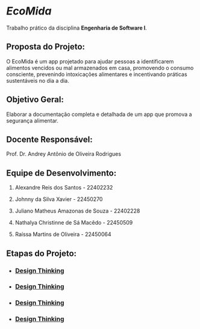 # *EcoMida*
Trabalho prático da disciplina **Engenharia de Software I**.

## Proposta do Projeto:
O EcoMida é um app projetado para ajudar pessoas a identificarem alimentos vencidos ou mal armazenados em casa, promovendo o consumo consciente, prevenindo intoxicações alimentares e incentivando práticas sustentáveis no dia a dia.

## Objetivo Geral:
Elaborar a documentação completa e detalhada de um app que promova a segurança alimentar.

## Docente Responsável:
Prof. Dr. Andrey Antônio de Oliveira Rodrigues

## Equipe de Desenvolvimento:
1. Alexandre Reis dos Santos - 22402232

2. Johnny da Silva Xavier - 22450270

3. Juliano Matheus Amazonas de Souza - 22402228

4. Nathalya Christinne de Sá Macêdo - 22450509

5. Raíssa Martins de Oliveira - 22450064

## Etapas do Projeto:
- ### [Design Thinking](https://github.com/xavierrjon/TrabalhoEngSoftware1/tree/main/docs/1-DesignThinking)
- ### [Design Thinking](https://github.com/xavierrjon/TrabalhoEngSoftware1/tree/main/docs/1-DesignThinking)
- ### [Design Thinking](https://github.com/xavierrjon/TrabalhoEngSoftware1/tree/main/docs/1-DesignThinking)
- ### [Design Thinking](https://github.com/xavierrjon/TrabalhoEngSoftware1/tree/main/docs/1-DesignThinking)
    
